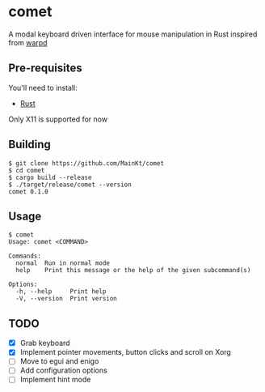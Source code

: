 # comet
A modal keyboard driven interface for mouse manipulation in Rust inspired from [warpd](https://github.com/rvaiya/warpd)

## Pre-requisites
You'll need to install:
- [Rust](https://www.rust-lang.org/tools/install)

Only X11 is supported for now

## Building
```shell
$ git clone https://github.com/MainKt/comet
$ cd comet
$ cargo build --release
$ ./target/release/comet --version
comet 0.1.0
```

## Usage
```
$ comet
Usage: comet <COMMAND>

Commands:
  normal  Run in normal mode
  help    Print this message or the help of the given subcommand(s)

Options:
  -h, --help     Print help
  -V, --version  Print version
```

## TODO
- [x] Grab keyboard
- [x] Implement pointer movements, button clicks and scroll on Xorg
- [ ] Move to egui and enigo
- [ ] Add configuration options
- [ ] Implement hint mode
